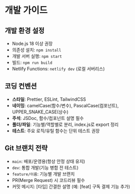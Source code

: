 # 개발 가이드

## 개발 환경 설정
- Node.js 18 이상 권장
- 의존성 설치: `npm install`
- 개발 서버 실행: `npm start`
- 빌드: `npm run build`
- Netlify Functions: `netlify dev` (로컬 서버리스)

## 코딩 컨벤션
- **스타일**: Prettier, ESLint, TailwindCSS
- **네이밍**: camelCase(함수/변수), PascalCase(컴포넌트), UPPER_SNAKE_CASE(상수)
- **주석**: JSDoc, 함수/컴포넌트 설명 필수
- **폴더/파일**: 기능별/역할별로 분리, index.js로 export 정리
- **테스트**: 주요 로직/유틸 함수는 단위 테스트 권장

## Git 브랜치 전략
- `main`: 배포/운영용(항상 안정 상태 유지)
- `dev`: 통합 개발(기능 병합 전 테스트)
- `feature/이름`: 기능별 개발 브랜치
- PR(Merge Request) 시 코드리뷰 필수
- 커밋 메시지: [타입] 간결한 설명 (예: [feat] 구독 결제 기능 추가) 